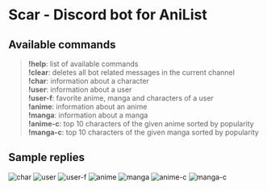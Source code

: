 # Scar - Discord bot for AniList

## Available commands
> **!help**: list of available commands<br>
> **!clear**: deletes all bot related messages in the current channel<br>
> **!char**: information about a character<br>
> **!user**: information about a user<br>
> **!user-f**: favorite anime, manga and characters of a user<br>
> **!anime**: information about an anime<br>
> **!manga**: information about a manga<br>
> **!anime-c**: top 10 characters of the given anime sorted by popularity<br>
> **!manga-c**: top 10 characters of the given manga sorted by popularity<br>

## Sample replies
![char](https://i.imgur.com/0Hv4hLV.jpg)
![user](https://i.imgur.com/RNw6cFX.jpg)
![user-f](https://i.imgur.com/rSQF8bG.jpg)
![anime](https://i.imgur.com/BU1J8bk.jpg)
![manga](https://i.imgur.com/ajlQ2nY.jpg)
![anime-c](https://i.imgur.com/xzAmJYe.jpg)
![manga-c](https://i.imgur.com/bt1IXLM.jpg)
